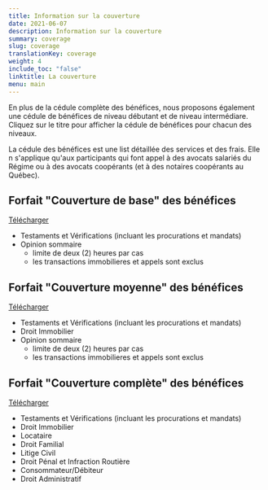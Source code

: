 ```yaml
---
title: Information sur la couverture
date: 2021-06-07
description: Information sur la couverture
summary: coverage
slug: coverage
translationKey: coverage
weight: 4
include_toc: "false"
linktitle: La couverture
menu: main
---
```


En plus de la cédule complète des bénéfices, nous proposons également une cédule de bénéfices de niveau débutant et de niveau intermédiare. Cliquez sur le titre pour afficher la cédule de bénéfices pour chacun des niveaux.

La cédule des bénéfices est une list détaillée des services et des frais. Elle n s'applique qu'aux participants qui font appel à des avocats salariés du Régime ou à des avocats coopérants (et à des notaires coopérants au Québec).  

## Forfait "Couverture de base" des bénéfices 
[Télécharger](/img/2024_01-french-benefit-schedule-entry.pdf)
- Testaments et Vérifications (incluant les procurations et mandats)
- Opinion sommaire
  - limite de deux (2) heures par cas
  - les transactions immobilieres et appels sont exclus    

## Forfait "Couverture moyenne" des bénéfices
[Télécharger](/pdf/FRENCH%20Benefit%20Schedule%20(MID-LEVEL)%202020_01_01.pdf)  
- Testaments et Vérifications (incluant les procurations et mandats)
- Droit Immobilier
- Opinion sommaire
  - limite de deux (2) heures par cas
  - les transactions immobilieres et appels sont exclus

## Forfait "Couverture complète" des bénéfices
[Télécharger](/pdf/FRENCH%20Benefit%20Schedule%20(FULL)%202020_01_01.pdf)  
- Testaments et Vérifications (incluant les procurations et mandats)  
- Droit Immobilier  
- Locataire  
- Droit Familial  
- Litige Civil  
- Droit Pénal et Infraction Routière  
- Consommateur/Débiteur  
- Droit Administratif